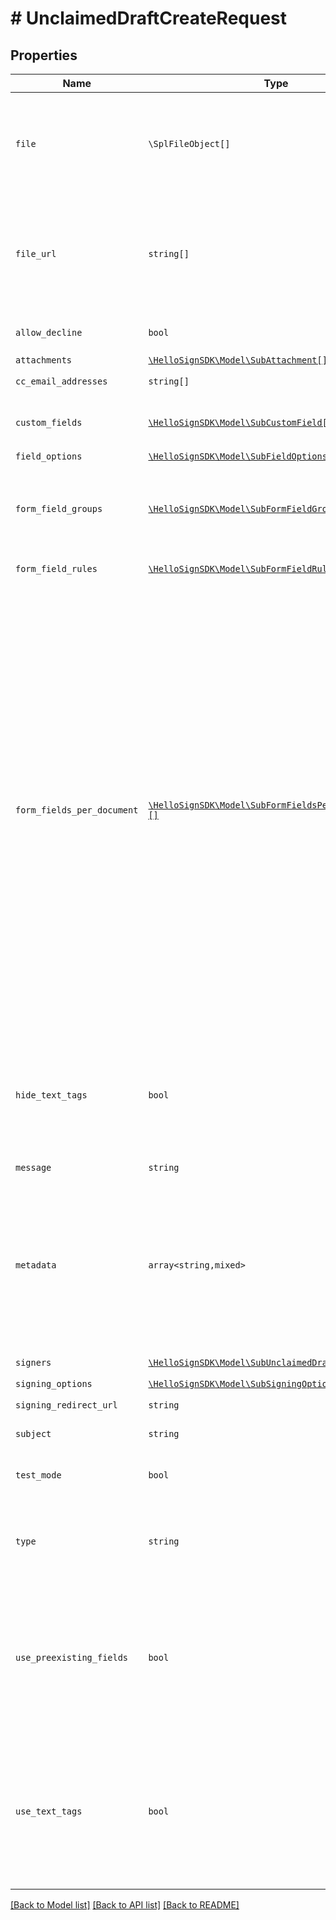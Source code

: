 # # UnclaimedDraftCreateRequest



## Properties

Name | Type | Description | Notes
------------ | ------------- | ------------- | -------------
| `file` | ```\SplFileObject[]``` |  **file** or **file_url** is required, but not both.<br><br>Use `file[]` to indicate the uploaded file(s) to send for signature.<br><br>Currently we only support use of either the `file[]` parameter or `file_url[]` parameter, not both.  |  |
| `file_url` | ```string[]``` |  **file_url** or **file** is required, but not both.<br><br>Use `file_url[]` to have HelloSign download the file(s) to send for signature.<br><br>Currently we only support use of either the `file[]` parameter or `file_url[]` parameter, not both.  |  |
| `allow_decline` | ```bool``` |  Allows signers to decline to sign a document if `true`. Defaults to `false`.  |  [default to false] |
| `attachments` | [```\HelloSignSDK\Model\SubAttachment[]```](SubAttachment.md) |    |  |
| `cc_email_addresses` | ```string[]``` |  The email addresses that should be CCed.  |  |
| `custom_fields` | [```\HelloSignSDK\Model\SubCustomField[]```](SubCustomField.md) |  An array defining values and options for custom fields. Required when defining pre-set values in `form_fields_per_document` or [Text Tags](https://app.hellosign.com/api/textTagsWalkthrough#TextTagIntro).  |  |
| `field_options` | [```\HelloSignSDK\Model\SubFieldOptions```](SubFieldOptions.md) |    |  |
| `form_field_groups` | [```\HelloSignSDK\Model\SubFormFieldGroup[]```](SubFormFieldGroup.md) |  Group information for fields defined in `form_fields_per_document`. String-indexed JSON array with `group_label` and `requirement` keys. `form_fields_per_document` must contain fields referencing a group defined in `form_field_groups`.  |  |
| `form_field_rules` | [```\HelloSignSDK\Model\SubFormFieldRule[]```](SubFormFieldRule.md) |  Conditional Logic rules for fields defined in `form_fields_per_document`.  |  |
| `form_fields_per_document` | [```\HelloSignSDK\Model\SubFormFieldsPerDocumentBase[][]```](SubFormFieldsPerDocumentBase.md) |  The fields that should appear on the document, expressed as a 2-dimensional JSON array serialized to a string. The main array represents documents, with each containing an array of form fields. One document array is required for each file provided by the `file[]` parameter. In the case of a file with no fields, an empty list must be specified.<br><br>**NOTE**: Fields like **text**, **dropdown**, **checkbox**, **radio**, and **hyperlink** have additional required and optional parameters. Check out the list of [additional parameters](https://app.hellosign.com/api/reference#FormFieldsPerDocument) for these field types.<br><br>* Text Field use `SubFormFieldsPerDocumentText`<br>* Dropdown Field use `SubFormFieldsPerDocumentDropdown`<br>* Hyperlink Field use `SubFormFieldsPerDocumentHyperlink`<br>* Checkbox Field use `SubFormFieldsPerDocumentCheckbox`<br>* Radio Field use `SubFormFieldsPerDocumentRadio`<br>* Signature Field use `SubFormFieldsPerDocumentSignature`<br>* Date Signed Field use `SubFormFieldsPerDocumentDateSigned`<br>* Initials Field use `SubFormFieldsPerDocumentInitials`<br>* Text Merge Field use `SubFormFieldsPerDocumentTextMerge`<br>* Checkbox Merge Field use `SubFormFieldsPerDocumentCheckboxMerge`  |  |
| `hide_text_tags` | ```bool``` |  Send with a value of `true` if you wish to enable automatic Text Tag removal. Defaults to `false`. When using Text Tags it is preferred that you set this to `false` and hide your tags with white text or something similar because the automatic removal system can cause unwanted clipping. See the [Text Tags](https://app.hellosign.com/api/textTagsWalkthrough#TextTagIntro) walkthrough for more details.  |  [default to false] |
| `message` | ```string``` |  The custom message in the email that will be sent to the signers.  |  |
| `metadata` | ```array<string,mixed>``` |  Key-value data that should be attached to the signature request. This metadata is included in all API responses and events involving the signature request. For example, use the metadata field to store a signer&#39;s order number for look up when receiving events for the signature request.<br><br>Each request can include up to 10 metadata keys, with key names up to 40 characters long and values up to 1000 characters long.  |  |
| `signers` | [```\HelloSignSDK\Model\SubUnclaimedDraftSigner[]```](SubUnclaimedDraftSigner.md) |  Add Signers to your Unclaimed Draft Signature Request.  |  |
| `signing_options` | [```\HelloSignSDK\Model\SubSigningOptions```](SubSigningOptions.md) |    |  |
| `signing_redirect_url` | ```string``` |  The URL you want signers redirected to after they successfully sign.  |  |
| `subject` | ```string``` |  The subject in the email that will be sent to the signers.  |  |
| `test_mode` | ```bool``` |  Whether this is a test, the signature request created from this draft will not be legally binding if set to `true`. Defaults to `false`.  |  [default to false] |
| `type` | ```string``` |  The type of unclaimed draft to create. Use `send_document` to create a claimable file, and `request_signature` for a claimable signature request. If the type is `request_signature` then signers name and email_address are not optional.  |  |
| `use_preexisting_fields` | ```bool``` |  Set `use_text_tags` to `true` to enable [Text Tags](https://app.hellosign.com/api/textTagsWalkthrough#TextTagIntro) parsing in your document (defaults to disabled, or `false`). Alternatively, if your PDF contains pre-defined fields, enable the detection of these fields by setting the `use_preexisting_fields` to `true` (defaults to disabled, or `false`). Currently we only support use of either `use_text_tags` or `use_preexisting_fields` parameter, not both.  |  [default to false] |
| `use_text_tags` | ```bool``` |  Set `use_text_tags` to `true` to enable [Text Tags](https://app.hellosign.com/api/textTagsWalkthrough#TextTagIntro) parsing in your document (defaults to disabled, or `false`). Alternatively, if your PDF contains pre-defined fields, enable the detection of these fields by setting the `use_preexisting_fields` to `true` (defaults to disabled, or `false`). Currently we only support use of either `use_text_tags` or `use_preexisting_fields` parameter, not both.  |  [default to false] |

[[Back to Model list]](../../README.md#models) [[Back to API list]](../../README.md#endpoints) [[Back to README]](../../README.md)
